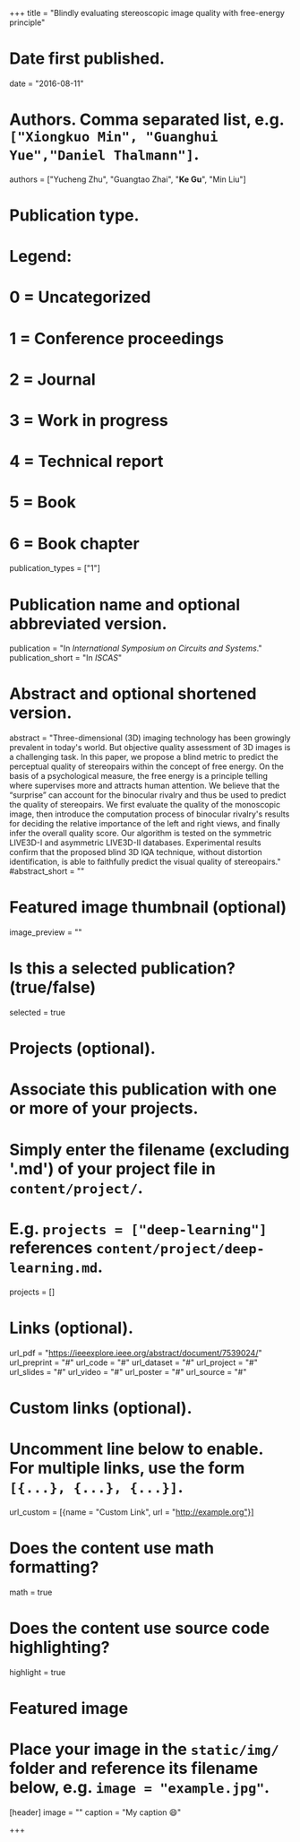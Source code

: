 +++
title = "Blindly evaluating stereoscopic image quality with free-energy principle"

# Date first published.
date = "2016-08-11"

# Authors. Comma separated list, e.g. `["Xiongkuo Min", "Guanghui Yue","Daniel Thalmann"]`.
authors = ["Yucheng Zhu", "Guangtao Zhai", "**Ke Gu**", "Min Liu"]
# Publication type.
# Legend:
# 0 = Uncategorized
# 1 = Conference proceedings
# 2 = Journal
# 3 = Work in progress
# 4 = Technical report
# 5 = Book
# 6 = Book chapter
publication_types = ["1"]

# Publication name and optional abbreviated version.
publication = "In *International Symposium on Circuits and Systems*."
publication_short = "In *ISCAS*"

# Abstract and optional shortened version.
abstract = "Three-dimensional (3D) imaging technology has been growingly prevalent in today's world. But objective quality assessment of 3D images is a challenging task. In this paper, we propose a blind metric to predict the perceptual quality of stereopairs within the concept of free energy. On the basis of a psychological measure, the free energy is a principle telling where supervises more and attracts human attention. We believe that the “surprise” can account for the binocular rivalry and thus be used to predict the quality of stereopairs. We first evaluate the quality of the monoscopic image, then introduce the computation process of binocular rivalry's results for deciding the relative importance of the left and right views, and finally infer the overall quality score. Our algorithm is tested on the symmetric LIVE3D-I and asymmetric LIVE3D-II databases. Experimental results confirm that the proposed blind 3D IQA technique, without distortion identification, is able to faithfully predict the visual quality of stereopairs."
#abstract_short = ""

# Featured image thumbnail (optional)
image_preview = ""

# Is this a selected publication? (true/false)
selected = true

# Projects (optional).
#   Associate this publication with one or more of your projects.
#   Simply enter the filename (excluding '.md') of your project file in `content/project/`.
#   E.g. `projects = ["deep-learning"]` references `content/project/deep-learning.md`.
projects = []

# Links (optional).
url_pdf = "https://ieeexplore.ieee.org/abstract/document/7539024/"
url_preprint = "#"
url_code = "#"
url_dataset = "#"
url_project = "#"
url_slides = "#"
url_video = "#"
url_poster = "#"
url_source = "#"

# Custom links (optional).
#   Uncomment line below to enable. For multiple links, use the form `[{...}, {...}, {...}]`.
 url_custom = [{name = "Custom Link", url = "http://example.org"}]

# Does the content use math formatting?
math = true

# Does the content use source code highlighting?
highlight = true

# Featured image
# Place your image in the `static/img/` folder and reference its filename below, e.g. `image = "example.jpg"`.
[header]
image = ""
caption = "My caption 😄"

+++
